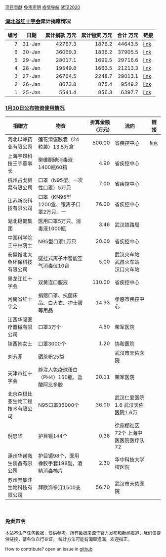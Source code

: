 
[项目贡献](./CONTRIBUTE)
[免责声明](#免责声明)
[疫情导航](http://nav.werty.cn/0)
[武汉2020](https://wuhan2020.github.io/zh-cn/index.html)

### [湖北省红十字会](http://hbsredcross.org.cn/)累计捐赠情况

|编号| 日期 |累计捐款 万元|累计物资 万元|合计 万元|                         链接                         |
|---:|------|------------:|------------:|--------:|------------------------------------------------------|
|   7|31-Jan|      42767.3|       1876.2|  44643.5|[link](http://www.hbsredcross.org.cn/xxgk/10063.jhtml)|
|   6|30-Jan|      36069.3|       1836.2|  37905.5|[link](http://www.hbsredcross.org.cn/xxgk/4858.jhtml) |
|   5|29-Jan|      28017.1|       1699.5|  29716.6|[link](http://www.hbsredcross.org.cn/xxgk/4629.jhtml) |
|   4|28-Jan|      19549.8|       1663.5|  21213.3|[link](http://www.hbsredcross.org.cn/xxgk/4628.jhtml) |
|   3|27-Jan|      26764.5|       2248.7|  29013.1|[link](http://www.hbsredcross.org.cn/xxgk/4417.jhtml) |
|   2|26-Jan|       8673.8|        875.4|   9549.2|[link](http://www.hbsredcross.org.cn/xxgk/4393.jhtml) |
|   1|25-Jan|       5541.4|        856.3|   6397.7|[link](http://www.hbsredcross.org.cn/xxgk/4292.jhtml) |

### [1月30日公布物资使用情况](http://www.hbsredcross.org.cn/xxgk/4704.jhtml)

|             捐赠方             |                   物资                    |折算金额(万元)|               流向                |                                      链接                                       |
|--------------------------------|-------------------------------------------|-------------:|-----------------------------------|---------------------------------------------------------------------------------|
|河北以岭药业有限公司            |莲花清瘟胶囊（24粒装）13.5万盒             |        500.00|省疾控中心                         |[link](https://www.rfa.org/mandarin/yataibaodao/huanjing/ql2-01312020071453.html)|
|上海宇昂科技王宇董事长          |聚维酮碘消毒液1400瓶60箱                   |          4.90|省疾控中心                         |                                                                                 |
|杭州占戈贸易有限公司            |口罩（N95型、一次性口罩）5万只             |          7.00|省疾控中心                         |                                                                                 |
| 江苏新农科技有限公司           |口罩（KN95型1200盒、银离子口罩2万只、一    |         76.00|省疾控中心                         |                                                                                 |
|湖北稳健集团                    |医用口罩5万只、消毒液1000瓶                |          3.46|武汉铁路局                         |                                                                                 |
|中国科学院王中林院士            |N95型口罩1万只                             |         20.00|省疾控中心                         |                                                                                 |
|安徽惟北大鱼环保科技有限公司    |壁挂式离子木智能空气消毒仪10台             |          5.00|武汉火车站 武昌火车站 汉口火车站   |                                                                                 |
|黑龙江红十字会                  |双黄连口服液                               |        110.00|省疾控中心                         |                                                                                 |
|河南省红十字会                  |捐赠口罩、抗菌床品、白大衣、护士服等用品   |         14.93|孝感市疾控中心                     |                                                                                 |
|江西华强医疗器械有限公司        |口罩3万个                                  |          4.50|荣军医院                           |                                                                                 |
|陕西韩女士                      |口罩3000个                                 |          1.20|协和医院                           |                                                                                 |
|刘芳菲                          |硒茶粉25袋                                 |              |武汉市天佑医院                     |                                                                                 |
|天津市红十字会                  |静注人免疫球蛋白（PH4）150瓶、盐酸阿比多胶 |         20.11|荣军医院                           |                                                                                 |
|北京森根比亚生物工程技术有限公司|N95口罩36000个                             |         36.00|武汉仁爱医院1.6 武汉天佑医院1.6万  |                                                                                 |
|倪忠华                          |护目镜144个                                |          0.36|徐家棚社区72个 上海中医医院医疗队72|                                                                                 |
|涿州华诺救生装备有限公司        |护目镜98个，医用橡胶手套198副，酒精消毒棉片|          2.30|华中科技大学校医院                 |                                                                                 |
|苏州宝集沣生物科技有限公司      |拜欧海多汀1500支                           |         56.70|武汉市天佑医院                     |                                                                                 |


<br>

<div id="免责声明"> <h3> 免责声明 </h3> </div>


本站不生产任何数据，仅供参考。所有数据来源于官方发布和新闻报道，我们仅提供链接，请各位自行查证。
统计方法可能有偏颇遗漏，欢迎指正。




How to contribute? open an issue in [github](https://github.com/WeileiZeng/red-cross)



